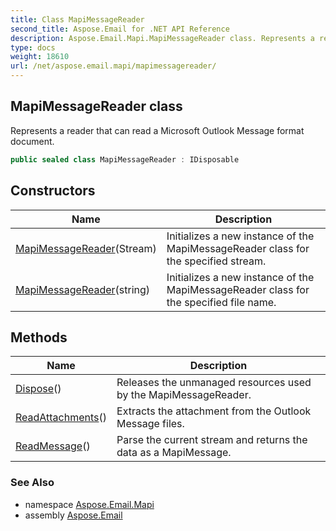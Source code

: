 ```yaml
---
title: Class MapiMessageReader
second_title: Aspose.Email for .NET API Reference
description: Aspose.Email.Mapi.MapiMessageReader class. Represents a reader that can read a Microsoft Outlook Message format document
type: docs
weight: 18610
url: /net/aspose.email.mapi/mapimessagereader/
---
```

## MapiMessageReader class

Represents a reader that can read a Microsoft Outlook Message format document.

```csharp
public sealed class MapiMessageReader : IDisposable
```

## Constructors

| Name | Description |
| --- | --- |
| [MapiMessageReader](mapimessagereader/#constructor)(Stream) | Initializes a new instance of the MapiMessageReader class for the specified stream. |
| [MapiMessageReader](mapimessagereader/#constructor_1)(string) | Initializes a new instance of the MapiMessageReader class for the specified file name. |

## Methods

| Name | Description |
| --- | --- |
| [Dispose](../../aspose.email.mapi/mapimessagereader/dispose/)() | Releases the unmanaged resources used by the MapiMessageReader. |
| [ReadAttachments](../../aspose.email.mapi/mapimessagereader/readattachments/)() | Extracts the attachment from the Outlook Message files. |
| [ReadMessage](../../aspose.email.mapi/mapimessagereader/readmessage/)() | Parse the current stream and returns the data as a MapiMessage. |

### See Also

* namespace [Aspose.Email.Mapi](../../aspose.email.mapi/)
* assembly [Aspose.Email](../../)


